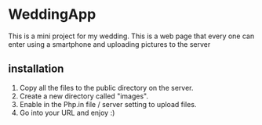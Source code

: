 # WeddingApp
This is a mini project for my wedding. This is a web page that every one can enter using a smartphone and uploading pictures to the server

## installation
1. Copy all the files to the public directory on the server.
2. Create a new directory called "images".
3. Enable in the Php.in file / server setting to upload files.
4. Go into your URL and enjoy :)  